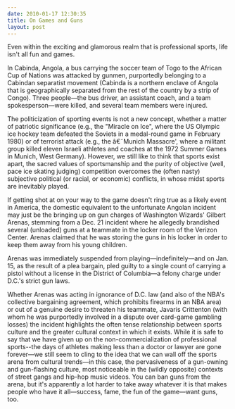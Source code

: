 ```yaml
---
date: 2010-01-17 12:30:35
title: On Games and Guns
layout: post
---
```


Even within the exciting and glamorous realm that is professional sports, life isn't all fun and games.

In Cabinda, Angola, a bus carrying the soccer team of Togo to the African Cup of Nations was attacked by gunmen, purportedly belonging to a Cabindan separatist movement (Cabinda is a northern enclave of Angola that is geographically separated from the rest of the country by a strip of Congo). Three people—the bus driver, an assistant coach, and a team spokesperson—were killed, and several team members were injured. 

The politicization of sporting events is not a new concept, whether a matter of patriotic significance (e.g., the "Miracle on Ice", where the US Olympic ice hockey team defeated the Soviets in a medal-round game in February 1980) or of terrorist attack (e.g., the â€˜Munich Massacre', where a militant group killed eleven Israeli athletes and coaches at the 1972 Summer Games in Munich, West Germany). However, we still like to think that sports exist apart, the sacred values of sportsmanship and the purity of objective (well, pace ice skating judging) competition overcomes the (often nasty) subjective political (or racial, or economic) conflicts, in whose midst sports are inevitably played.

If getting shot at on your way to the game doesn't ring true as a likely event in America, the domestic equivalent to the unfortunate Angolan incident may just be the bringing up on gun charges of Washington Wizards' Gilbert Arenas, stemming from a Dec. 21 incident where he allegedly brandished several (unloaded) guns at a teammate in the locker room of the Verizon Center. Arenas claimed that he was storing the guns in his locker in order to keep them away from his young children.

Arenas was immediately suspended from playing—indefinitely—and on Jan. 15, as the result of a plea bargain, pled guilty to a single count of carrying a pistol without a license in the District of Columbia—a felony charge under D.C.'s strict gun laws.

Whether Arenas was acting in ignorance of D.C. law (and also of the NBA's collective bargaining agreement, which prohibits firearms in an NBA area) or out of a genuine desire to threaten his teammate, Javaris Crittenton (with whom he was purportedly involved in a dispute over card-game gambling losses) the incident highlights the often tense relationship between sports culture and the greater cultural context in which it exists. While it is safe to say that we have given up on the non-commercialization of professional sports--the days of athletes making less than a doctor or lawyer are gone forever—we still seem to cling to the idea that we can wall off the sports arena from cultural trends—in this case, the pervasiveness of a gun-owning and gun-flashing culture, most noticeable in the (wildly opposite) contexts of street gangs and hip-hop music videos. You can ban guns from the arena, but it's apparently a lot harder to take away whatever it is that makes people who have it all—success, fame, the fun of the game—want guns, too.
